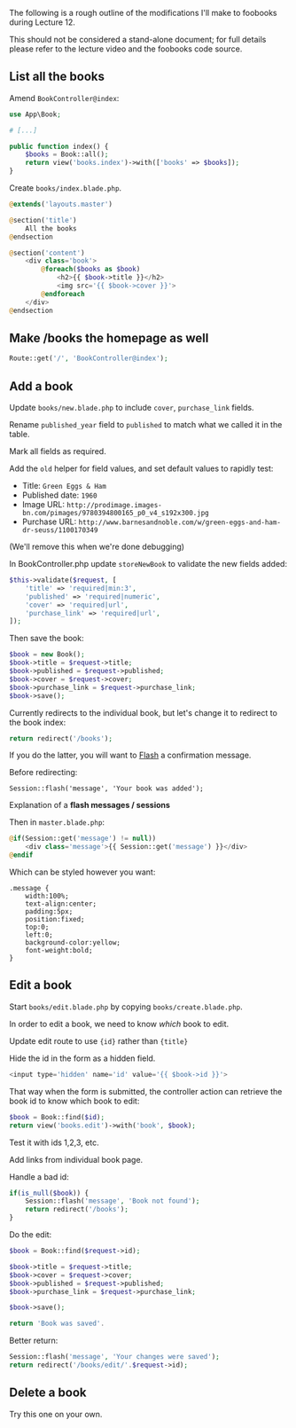 The following is a rough outline of the modifications I'll make to foobooks during Lecture 12.

This should not be considered a stand-alone document; for full details please refer to the lecture video and the foobooks code source.


## List all the books
Amend `BookController@index`:

```php
use App\Book;

# [...]

public function index() {
    $books = Book::all();
    return view('books.index')->with(['books' => $books]);
}
```

Create `books/index.blade.php`.
```php
@extends('layouts.master')

@section('title')
    All the books
@endsection

@section('content')
    <div class='book'>
        @foreach($books as $book)
            <h2>{{ $book->title }}</h2>
            <img src='{{ $book->cover }}'>
        @endforeach
    </div>
@endsection
```



## Make /books the homepage as well
```php
Route::get('/', 'BookController@index');
```



## Add a book
Update `books/new.blade.php` to include `cover`, `purchase_link` fields.

Rename `published_year` field to `published` to match what we called it in the table.

Mark all fields as required.

Add the `old` helper for field values, and set default values to rapidly test:

+ Title: `Green Eggs & Ham`
+ Published date: `1960`
+ Image URL: `http://prodimage.images-bn.com/pimages/9780394800165_p0_v4_s192x300.jpg`
+ Purchase URL: `http://www.barnesandnoble.com/w/green-eggs-and-ham-dr-seuss/1100170349`

(We'll remove this when we're done debugging)

In BookController.php update `storeNewBook` to validate the new fields added:

```php
$this->validate($request, [
    'title' => 'required|min:3',
    'published' => 'required|numeric',
    'cover' => 'required|url',
    'purchase_link' => 'required|url',
]);
```

Then save the book:
```php
$book = new Book();
$book->title = $request->title;
$book->published = $request->published;
$book->cover = $request->cover;
$book->purchase_link = $request->purchase_link;
$book->save();
```

Currently redirects to the individual book, but let's change it to redirect to the book index:
```php
return redirect('/books');
```

If you do the latter, you will want to [Flash](http://laravel.com/docs/session#flash-data) a confirmation message.

Before redirecting:
```
Session::flash('message', 'Your book was added');
```

Explanation of a __flash messages / sessions__

Then in `master.blade.php`:

```php
@if(Session::get('message') != null))
    <div class='message'>{{ Session::get('message') }}</div>
@endif
```

Which can be styled however you want:

```
.message {
    width:100%;
    text-align:center;
    padding:5px;
    position:fixed;
    top:0;
    left:0;
    background-color:yellow;
    font-weight:bold;
}
```



## Edit a book
Start `books/edit.blade.php` by copying `books/create.blade.php`.

In order to edit a book, we need to know *which* book to edit.

Update edit route to use `{id}` rather than `{title}`

Hide the id in the form as a hidden field.

```php
<input type='hidden' name='id' value='{{ $book->id }}'>
```

That way when the form is submitted, the controller action can retrieve the book id to know which book to edit:

```php
$book = Book::find($id);
return view('books.edit')->with('book', $book);
```

Test it with ids 1,2,3, etc.

Add links from individual book page.

Handle a bad id:
```php
if(is_null($book)) {
    Session::flash('message', 'Book not found');
    return redirect('/books');
}
```

Do the edit:
```php
$book = Book::find($request->id);

$book->title = $request->title;
$book->cover = $request->cover;
$book->published = $request->published;
$book->purchase_link = $request->purchase_link;

$book->save();

return 'Book was saved'.
```


Better return:
```php
Session::flash('message', 'Your changes were saved');
return redirect('/books/edit/'.$request->id);
```


## Delete a book
Try this one on your own.

